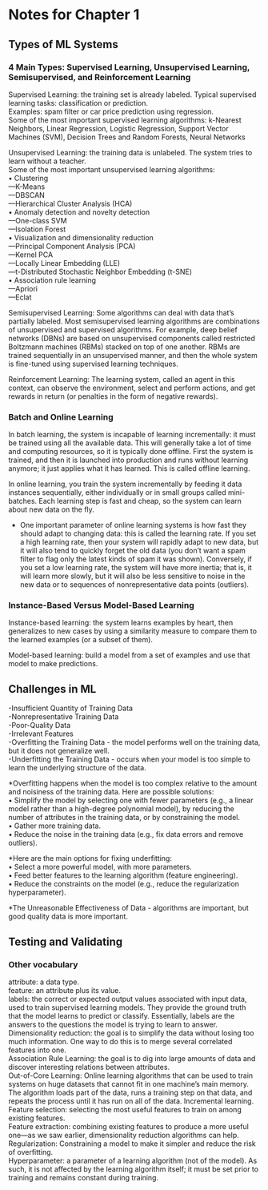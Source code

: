 # Notes for Chapter 1

## Types of ML Systems
### 4 Main Types: Supervised Learning, Unsupervised Learning, Semisupervised, and Reinforcement Learning
Supervised Learning: the training set is already labeled. Typical supervised learning tasks: classification or prediction.  
Examples: spam filter or car price prediction using regression.  
Some of the most important supervised learning algorithms: k-Nearest Neighbors, Linear Regression, Logistic Regression, Support Vector Machines (SVM), Decision Trees and Random Forests, Neural Networks

Unsupervised Learning: the training data is unlabeled. The system tries to learn without a teacher.  
Some of the most important unsupervised learning algorithms:  
• Clustering  
  —K-Means  
  —DBSCAN  
  —Hierarchical Cluster Analysis (HCA)  
• Anomaly detection and novelty detection  
  —One-class SVM  
  —Isolation Forest  
• Visualization and dimensionality reduction  
  —Principal Component Analysis (PCA)  
  —Kernel PCA  
  —Locally Linear Embedding (LLE)  
  —t-Distributed Stochastic Neighbor Embedding (t-SNE)  
• Association rule learning  
  —Apriori  
  —Eclat  

Semisupervised Learning: Some algorithms can deal with data that’s partially labeled. Most semisupervised learning algorithms are combinations of unsupervised and supervised algorithms. For example, deep belief networks (DBNs) are based on unsupervised components called restricted Boltzmann machines (RBMs) stacked on top of one another. RBMs are trained sequentially in an unsupervised manner, and then the whole system is fine-tuned using supervised learning techniques.

Reinforcement Learning: The learning system, called an agent in this context, can observe the environment, select and perform actions, and get rewards in return (or penalties in the form of negative rewards).

### Batch and Online Learning
In batch learning, the system is incapable of learning incrementally: it must be trained using all the available data. This will generally take a lot of time and computing resources, so it is typically done offline. First the system is trained, and then it is launched into production and runs without learning anymore; it just applies what it has learned. This is called offline learning.

In online learning, you train the system incrementally by feeding it data instances sequentially, either individually or in small groups called mini-batches. Each learning step is fast and cheap, so the system can learn about new data on the fly.
* One important parameter of online learning systems is how fast they should adapt to changing data: this is called the learning rate. If you set a high learning rate, then your system will rapidly adapt to new data, but it will also tend to quickly forget the old data (you don’t want a spam filter to flag only the latest kinds of spam it was shown). Conversely, if you set a low learning rate, the system will have more inertia; that is, it will learn more slowly, but it will also be less sensitive to noise in the new data or to sequences of nonrepresentative data points (outliers).

### Instance-Based Versus Model-Based Learning
Instance-based learning: the system learns examples by heart, then generalizes to new cases by using a similarity measure to compare them to the learned examples (or a subset of them).

Model-based learning: build a model from a set of examples and use that model to make predictions.

## Challenges in ML
-Insufficient Quantity of Training Data  
-Nonrepresentative Training Data  
-Poor-Quality Data  
-Irrelevant Features  
-Overfitting the Training Data - the model performs well on the training data, but it does not generalize well.  
-Underfitting the Training Data - occurs when your model is too simple to learn the underlying structure of the data.  

*Overfitting happens when the model is too complex relative to the amount and noisiness of the training data. Here are possible solutions:  
  • Simplify the model by selecting one with fewer parameters
  (e.g., a linear model rather than a high-degree polynomial
  model), by reducing the number of attributes in the training
  data, or by constraining the model.  
  • Gather more training data.  
  • Reduce the noise in the training data (e.g., fix data errors and
  remove outliers).  

*Here are the main options for fixing underfitting:  
  • Select a more powerful model, with more parameters.  
  • Feed better features to the learning algorithm (feature engineering).  
  • Reduce the constraints on the model (e.g., reduce the regularization hyperparameter).  

*The Unreasonable Effectiveness of Data - algorithms are important, but good quality data is more important.  

## Testing and Validating

### Other vocabulary
attribute: a data type.  
feature: an attribute plus its value.  
labels: the correct or expected output values associated with input data, used to train supervised learning models. They provide the ground truth that the model learns to predict or classify. Essentially, labels are the answers to the questions the model is trying to learn to answer.  
Dimensionality reduction: the goal is to simplify the data without losing too much information. One way to do this is to merge several correlated features into one.  
Association Rule Learning: the goal is to dig into large amounts of data and discover interesting relations between attributes.  
Out-of-Core Learning: Online learning algorithms that can be used to train systems on huge datasets that cannot fit in one machine’s main memory. The algorithm loads part of the data, runs a training step on that data, and repeats the process until it has run on all of the data. Incremental learning.  
Feature selection: selecting the most useful features to train on among existing features.  
Feature extraction: combining existing features to produce a more useful one—as we saw earlier, dimensionality reduction algorithms can help.  
Regularization: Constraining a model to make it simpler and reduce the risk of overfitting.  
Hyperparameter: a parameter of a learning algorithm (not of the model). As such, it is not affected by the learning algorithm itself; it must be set prior to training and remains constant during training.  





